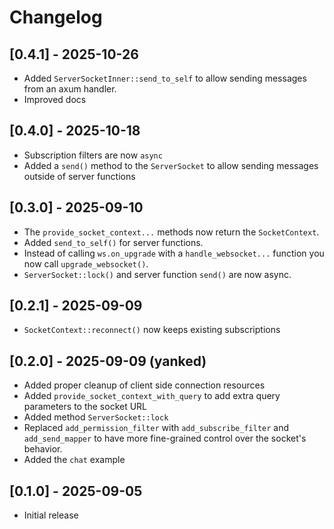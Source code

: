 # Changelog

## [0.4.1] - 2025-10-26

- Added `ServerSocketInner::send_to_self` to allow sending messages from an axum handler.
- Improved docs

## [0.4.0] - 2025-10-18

- Subscription filters are now `async`
- Added a `send()` method to the `ServerSocket` to allow sending messages outside of server functions


## [0.3.0] - 2025-09-10

- The `provide_socket_context...` methods now return the `SocketContext`.
- Added `send_to_self()` for server functions.
- Instead of calling `ws.on_upgrade` with a `handle_websocket...` function you now call `upgrade_websocket()`.
- `ServerSocket::lock()` and server function `send()` are now async.

## [0.2.1] - 2025-09-09

- `SocketContext::reconnect()` now keeps existing subscriptions

## [0.2.0] - 2025-09-09 (yanked)

- Added proper cleanup of client side connection resources
- Added `provide_socket_context_with_query` to add extra query parameters to the socket URL
- Added method `ServerSocket::lock`
- Replaced `add_permission_filter` with `add_subscribe_filter` and `add_send_mapper` to have more
  fine-grained control over the socket's behavior.
- Added the `chat` example

## [0.1.0] - 2025-09-05

- Initial release
